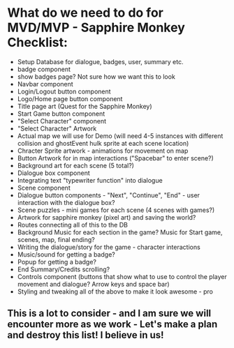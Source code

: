# What do we need to do for MVD/MVP - Sapphire Monkey Checklist:

- Setup Database for dialogue, badges, user, summary etc.
- badge component
- show badges page? Not sure how we want this to look
- Navbar component
- Login/Logout button component
- Logo/Home page button component
- Title page art (Quest for the Sapphire Monkey)
- Start Game button component
- "Select Character" component
- "Select Character" Artwork
- Actual map we will use for Demo (will need 4-5 instances with different collision and ghostEvent hulk sprite at each scene location)
- Chracter Sprite artwork - animations for movement on map
- Button Artwork for in map interactions ("Spacebar" to enter scene?)
- Background art for each scene (5 total?)
- Dialogue box component
- Integrating text "typewriter function" into dialogue
- Scene component
- Dialogue button components - "Next", "Continue", "End" - user interaction with the dialogue box?
- Scene puzzles - mini games for each scene (4 scenes with games?)
- Artwork for sapphire monkey (pixel art) and saving the world?
- Routes connecting all of this to the DB
- Background Music for each section in the game? Music for Start game, scenes, map, final ending?
- Writing the dialogue/story for the game - character interactions
- Music/sound for getting a badge?
- Popup for getting a badge?
- End Summary/Credits scrolling?
- Controls component (buttons that show what to use to control the player movement and dialogue? Arrow keys and space bar)
- Styling and tweaking all of the above to make it look awesome - pro

## This is a lot to consider - and I am sure we will encounter more as we work - Let's make a plan and destroy this list! I believe in us!
